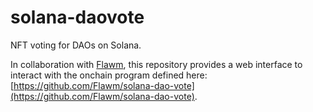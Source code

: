 # solana-daovote

NFT voting for DAOs on Solana.

In collaboration with [Flawm](https://github.com/Flawm), this repository provides a web interface to interact with the onchain program defined here: [https://github.com/Flawm/solana-dao-vote](https://github.com/Flawm/solana-dao-vote).
